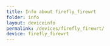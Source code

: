 ```yaml
---
title: Info about firefly_firewrt
folder: info
layout: deviceinfo
permalink: /devices/firefly_firewrt/
device: firefly_firewrt
---
```

